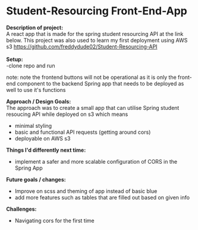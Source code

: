 # Student-Resourcing Front-End-App

**Description of project:** </br>
A react app that is made for the spring student resourcing API at the link below. This project was also used to learn my first deployment using AWS s3 <a>
https://github.com/freddydude02/Student-Resourcing-API
</a>  
</br>
**Setup:** </br>
-clone repo and run

note: note the frontend buttons will not be operational as it is only the front-end component to the backend Spring app that needs to be deployed as well to use it's functions

**Approach / Design Goals:** </br>
The approach was to create a small app that can utilise Spring student resoucing API while deployed on s3 which means
- minimal styling
- basic and functional API requests (getting around cors)
- deployable on AWS s3

**Things I'd differently next time:** </br>
  - implement a safer and more scalable configuration of CORS in the Spring App
   
**Future goals / changes:** </br>
  - Improve on scss and theming of app instead of basic blue
  - add more features such as tables that are filled out based on given info

**Challenges:** </br>
- Navigating cors for the first time
